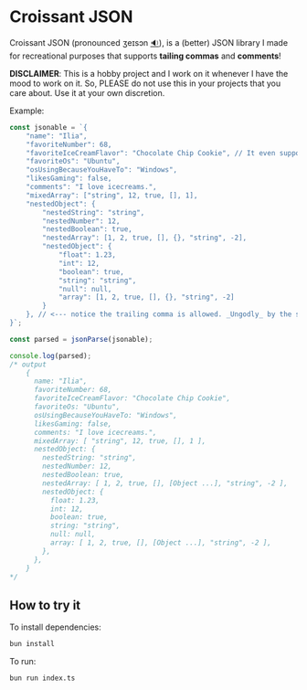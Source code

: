 # Croissant JSON
Croissant JSON (pronounced ʒeɪsɔn [🔉](https://youtu.be/uR-f4b0G9lo?si=p68YVjvRKJnR6JDw&t=45)), is a (better) JSON library 
I made for recreational purposes that supports **tailing commas** and **comments**!

**DISCLAIMER**: This is a hobby project and I work on it whenever I have the mood to work on it. So, PLEASE do not use 
this in your projects that you care about. Use it at your own discretion.

Example:
```ts
const jsonable = `{
    "name": "Ilia",
    "favoriteNumber": 68,
    "favoriteIceCreamFlavor": "Chocolate Chip Cookie", // It even supports comments!
    "favoriteOs": "Ubuntu",
    "osUsingBecauseYouHaveTo": "Windows",
    "likesGaming": false,
    "comments": "I love icecreams.",
    "mixedArray": ["string", 12, true, [], 1],
    "nestedObject": {
        "nestedString": "string",
        "nestedNumber": 12,
        "nestedBoolean": true,
        "nestedArray": [1, 2, true, [], {}, "string", -2],
        "nestedObject": {
            "float": 1.23,
            "int": 12,
            "boolean": true,
            "string": "string",
            "null": null,
            "array": [1, 2, true, [], {}, "string", -2]
        }
    }, // <--- notice the trailing comma is allowed. _Ungodly_ by the spec, I know, but I like it.
}`;

const parsed = jsonParse(jsonable);

console.log(parsed);
/* output
    {
      name: "Ilia",
      favoriteNumber: 68,
      favoriteIceCreamFlavor: "Chocolate Chip Cookie",
      favoriteOs: "Ubuntu",
      osUsingBecauseYouHaveTo: "Windows",
      likesGaming: false,
      comments: "I love icecreams.",
      mixedArray: [ "string", 12, true, [], 1 ],
      nestedObject: {
        nestedString: "string",
        nestedNumber: 12,
        nestedBoolean: true,
        nestedArray: [ 1, 2, true, [], [Object ...], "string", -2 ],
        nestedObject: {
          float: 1.23,
          int: 12,
          boolean: true,
          string: "string",
          null: null,
          array: [ 1, 2, true, [], [Object ...], "string", -2 ],
        },
      },
    }
*/
```

## How to try it
To install dependencies:

```bash
bun install
```

To run:

```bash
bun run index.ts
```
